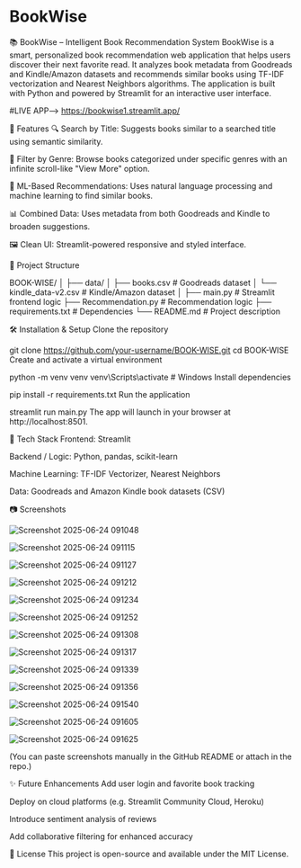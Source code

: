 # BookWise

📚 BookWise – Intelligent Book Recommendation System
BookWise is a smart, personalized book recommendation web application that helps users discover their next favorite read. It analyzes book metadata from Goodreads and Kindle/Amazon datasets and recommends similar books using TF-IDF vectorization and Nearest Neighbors algorithms. The application is built with Python and powered by Streamlit for an interactive user interface.

#LIVE APP--> https://bookwise1.streamlit.app/

🚀 Features
🔍 Search by Title: Suggests books similar to a searched title using semantic similarity.

🎨 Filter by Genre: Browse books categorized under specific genres with an infinite scroll-like "View More" option.

🤖 ML-Based Recommendations: Uses natural language processing and machine learning to find similar books.

📊 Combined Data: Uses metadata from both Goodreads and Kindle to broaden suggestions.

🖼️ Clean UI: Streamlit-powered responsive and styled interface.

📁 Project Structure

BOOK-WISE/
│
├── data/
│   ├── books.csv                  # Goodreads dataset
│   └── kindle_data-v2.csv         # Kindle/Amazon dataset
│
├── main.py                        # Streamlit frontend logic
├── Recommendation.py             # Recommendation logic
├── requirements.txt              # Dependencies
└── README.md                     # Project description

🛠️ Installation & Setup
Clone the repository

git clone https://github.com/your-username/BOOK-WISE.git
cd BOOK-WISE
Create and activate a virtual environment

python -m venv venv
venv\Scripts\activate  # Windows
Install dependencies


pip install -r requirements.txt
Run the application


streamlit run main.py
The app will launch in your browser at http://localhost:8501.

🧠 Tech Stack
Frontend: Streamlit

Backend / Logic: Python, pandas, scikit-learn

Machine Learning: TF-IDF Vectorizer, Nearest Neighbors

Data: Goodreads and Amazon Kindle book datasets (CSV)

📷 Screenshots

![Screenshot 2025-06-24 091048](https://github.com/user-attachments/assets/e4753444-ea0f-45c1-bcc1-b3b8518b0524)

![Screenshot 2025-06-24 091115](https://github.com/user-attachments/assets/9c2793d5-3af5-4b28-816a-fc594d349e9d)

![Screenshot 2025-06-24 091127](https://github.com/user-attachments/assets/34ac5914-8c2d-42a5-96b2-4eeae09ce9b9)

![Screenshot 2025-06-24 091212](https://github.com/user-attachments/assets/c6a27c58-a3ef-4978-a5f6-f545c1713281)

![Screenshot 2025-06-24 091234](https://github.com/user-attachments/assets/dd9146ae-28df-4fc8-8b8b-b756c4053059)

![Screenshot 2025-06-24 091252](https://github.com/user-attachments/assets/cf6da632-1873-4a24-84a3-a1b654b8cde2)

![Screenshot 2025-06-24 091308](https://github.com/user-attachments/assets/132e998b-9585-4a2c-b5f8-e8472fea230c)

![Screenshot 2025-06-24 091317](https://github.com/user-attachments/assets/a66a4b00-17d0-4837-922a-c97c991beac7)

![Screenshot 2025-06-24 091339](https://github.com/user-attachments/assets/ab1b78f8-932e-4d01-b063-dd9fd8ed3883)

![Screenshot 2025-06-24 091356](https://github.com/user-attachments/assets/e357b95f-45af-4442-b131-836cadc22768)

![Screenshot 2025-06-24 091540](https://github.com/user-attachments/assets/2ef685d1-ce55-464f-9ee9-2bac2669187d)

![Screenshot 2025-06-24 091605](https://github.com/user-attachments/assets/56ce8af4-5400-4569-ba57-aac2f65b8a5a)

![Screenshot 2025-06-24 091625](https://github.com/user-attachments/assets/e6726ddb-8425-4138-85f3-6b3f263bb476)

(You can paste screenshots manually in the GitHub README or attach in the repo.)

✨ Future Enhancements
Add user login and favorite book tracking

Deploy on cloud platforms (e.g. Streamlit Community Cloud, Heroku)

Introduce sentiment analysis of reviews

Add collaborative filtering for enhanced accuracy

📄 License
This project is open-source and available under the MIT License.




